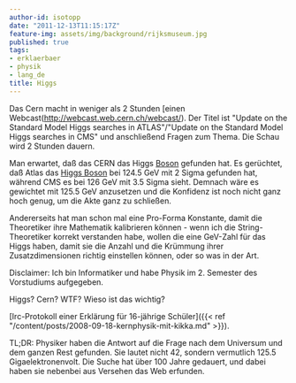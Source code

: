 ```yaml
---
author-id: isotopp
date: "2011-12-13T11:15:17Z"
feature-img: assets/img/background/rijksmuseum.jpg
published: true
tags:
- erklaerbaer
- physik
- lang_de
title: Higgs
---
```

Das Cern macht in weniger als 2 Stunden [einen
Webcast(http://webcast.web.cern.ch/webcast/). Der Titel ist "Update on the
Standard Model Higgs searches in ATLAS"/"Update on the Standard Model Higgs
searches in CMS" und anschließend Fragen zum Thema. Die Schau wird 2 Stunden
dauern.

Man erwartet, daß das CERN das Higgs
[Boson](http://en.wikipedia.org/wiki/Boson) gefunden hat. Es gerüchtet, daß
Atlas das [Higgs Boson](http://en.wikipedia.org/wiki/Higgs_boson) bei 124.5
GeV mit 2 Sigma gefunden hat, während CMS es bei 126 GeV mit 3.5 Sigma
sieht. Demnach wäre es gewichtet mit 125.5 GeV anzusetzen und die Konfidenz
ist noch nicht ganz hoch genug, um die Akte ganz zu schließen.

Andererseits hat man schon mal eine Pro-Forma Konstante, damit die
Theoretiker ihre Mathematik kalibrieren können - wenn ich die
String-Theoretiker korrekt verstanden habe, wollen die eine GeV-Zahl für das
Higgs haben, damit sie die Anzahl und die Krümmung ihrer Zusatzdimensionen
richtig einstellen können, oder so was in der Art.

Disclaimer: Ich bin Informatiker und habe Physik im 2. Semester des
Vorstudiums aufgegeben.

Higgs?  Cern?  WTF?  Wieso ist das wichtig?

[Irc-Protokoll einer Erklärung für 16-jährige Schüler]({{< ref "/content/posts/2008-09-18-kernphysik-mit-kikka.md" >}}).

TL;DR: Physiker haben die Antwort auf die Frage nach dem Universum und dem
ganzen Rest gefunden. Sie lautet nicht 42, sondern vermutlich 125.5
Gigaelektronenvolt. Die Suche hat über 100 Jahre gedauert, und dabei haben
sie nebenbei aus Versehen das Web erfunden.
